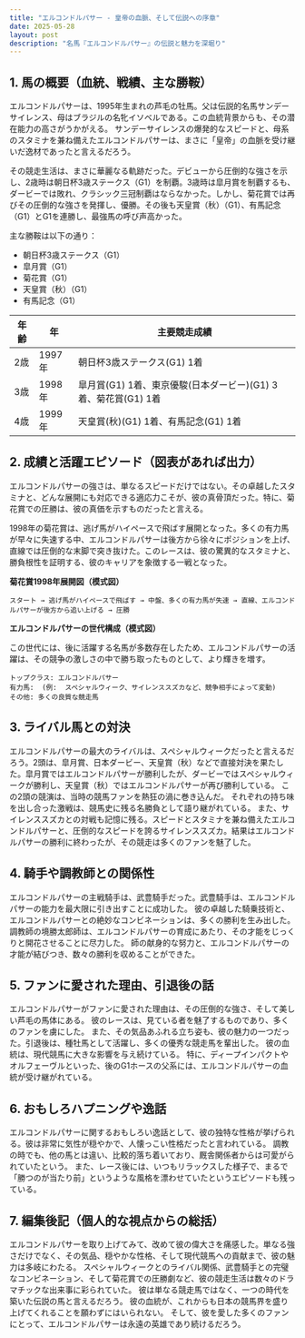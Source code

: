 ```yaml
---
title: "エルコンドルパサー - 皇帝の血脈、そして伝説への序章"
date: 2025-05-28
layout: post
description: "名馬『エルコンドルパサー』の伝説と魅力を深堀り"
---
```


## 1. 馬の概要（血統、戦績、主な勝鞍）

エルコンドルパサーは、1995年生まれの芦毛の牡馬。父は伝説的名馬サンデーサイレンス、母はブラジルの名牝イソベルである。この血統背景からも、その潜在能力の高さがうかがえる。  サンデーサイレンスの爆発的なスピードと、母系のスタミナを兼ね備えたエルコンドルパサーは、まさに「皇帝」の血脈を受け継いだ逸材であったと言えるだろう。

その競走生活は、まさに華麗なる軌跡だった。デビューから圧倒的な強さを示し、2歳時は朝日杯3歳ステークス（G1）を制覇。3歳時は皐月賞を制覇するも、ダービーでは敗れ、クラシック三冠制覇はならなかった。しかし、菊花賞では再びその圧倒的な強さを発揮し、優勝。その後も天皇賞（秋）（G1）、有馬記念（G1）とG1を連勝し、最強馬の呼び声高かった。

主な勝鞍は以下の通り：

* 朝日杯3歳ステークス（G1）
* 皐月賞（G1）
* 菊花賞（G1）
* 天皇賞（秋）（G1）
* 有馬記念（G1）


| 年齢 | 年 | 主要競走成績 |
|---|---|---|
| 2歳 | 1997年 | 朝日杯3歳ステークス(G1) 1着 |
| 3歳 | 1998年 | 皐月賞(G1) 1着、東京優駿(日本ダービー)(G1) 3着、菊花賞(G1) 1着 |
| 4歳 | 1999年 | 天皇賞(秋)(G1) 1着、有馬記念(G1) 1着 |


## 2. 成績と活躍エピソード（図表があれば出力）

エルコンドルパサーの強さは、単なるスピードだけではない。その卓越したスタミナと、どんな展開にも対応できる適応力こそが、彼の真骨頂だった。特に、菊花賞での圧勝は、彼の真価を示すものだったと言える。

1998年の菊花賞は、逃げ馬がハイペースで飛ばす展開となった。多くの有力馬が早々に失速する中、エルコンドルパサーは後方から徐々にポジションを上げ、直線では圧倒的な末脚で突き抜けた。このレースは、彼の驚異的なスタミナと、勝負根性を証明する、彼のキャリアを象徴する一戦となった。

**菊花賞1998年展開図（模式図）**

```
スタート → 逃げ馬がハイペースで飛ばす → 中盤、多くの有力馬が失速 → 直線、エルコンドルパサーが後方から追い上げる → 圧勝
```

**エルコンドルパサーの世代構成（模式図）**

この世代には、後に活躍する名馬が多数存在したため、エルコンドルパサーの活躍は、その競争の激しさの中で勝ち取ったものとして、より輝きを増す。

```
トップクラス: エルコンドルパサー
有力馬:  (例:  スペシャルウィーク、サイレンススズカなど、競争相手によって変動)
その他: 多くの良質な競走馬
```


## 3. ライバル馬との対決

エルコンドルパサーの最大のライバルは、スペシャルウィークだったと言えるだろう。2頭は、皐月賞、日本ダービー、天皇賞（秋）などで直接対決を果たした。皐月賞ではエルコンドルパサーが勝利したが、ダービーではスペシャルウィークが勝利し、天皇賞（秋）ではエルコンドルパサーが再び勝利している。  この2頭の競演は、当時の競馬ファンを熱狂の渦に巻き込んだ。  それぞれの持ち味を出し合った激戦は、競馬史に残る名勝負として語り継がれている。  また、サイレンススズカとの対戦も記憶に残る。スピードとスタミナを兼ね備えたエルコンドルパサーと、圧倒的なスピードを誇るサイレンススズカ。結果はエルコンドルパサーの勝利に終わったが、その競走は多くのファンを魅了した。


## 4. 騎手や調教師との関係性

エルコンドルパサーの主戦騎手は、武豊騎手だった。武豊騎手は、エルコンドルパサーの能力を最大限に引き出すことに成功した。  彼の卓越した騎乗技術と、エルコンドルパサーとの絶妙なコンビネーションは、多くの勝利を生み出した。  調教師の境勝太郎師は、エルコンドルパサーの育成にあたり、その才能をじっくりと開花させることに尽力した。  師の献身的な努力と、エルコンドルパサーの才能が結びつき、数々の勝利を収めることができた。


## 5. ファンに愛された理由、引退後の話

エルコンドルパサーがファンに愛された理由は、その圧倒的な強さ、そして美しい芦毛の馬体にある。  彼のレースは、見ている者を魅了するものであり、多くのファンを虜にした。  また、その気品あふれる立ち姿も、彼の魅力の一つだった。引退後は、種牡馬として活躍し、多くの優秀な競走馬を輩出した。  彼の血統は、現代競馬に大きな影響を与え続けている。  特に、ディープインパクトやオルフェーヴルといった、後のG1ホースの父系には、エルコンドルパサーの血統が受け継がれている。


## 6. おもしろハプニングや逸話

エルコンドルパサーに関するおもしろい逸話として、彼の独特な性格が挙げられる。彼は非常に気性が穏やかで、人懐っこい性格だったと言われている。  調教の時でも、他の馬とは違い、比較的落ち着いており、厩舎関係者からは可愛がられていたという。  また、レース後には、いつもリラックスした様子で、まるで「勝つのが当たり前」というような風格を漂わせていたというエピソードも残っている。


## 7. 編集後記（個人的な視点からの総括）

エルコンドルパサーを取り上げてみて、改めて彼の偉大さを痛感した。単なる強さだけでなく、その気品、穏やかな性格、そして現代競馬への貢献まで、彼の魅力は多岐にわたる。  スペシャルウィークとのライバル関係、武豊騎手との完璧なコンビネーション、そして菊花賞での圧勝劇など、彼の競走生活は数々のドラマチックな出来事に彩られていた。  彼は単なる競走馬ではなく、一つの時代を築いた伝説の馬と言えるだろう。  彼の血統が、これからも日本の競馬界を盛り上げてくれることを願わずにはいられない。  そして、彼を愛した多くのファンにとって、エルコンドルパサーは永遠の英雄であり続けるだろう。
